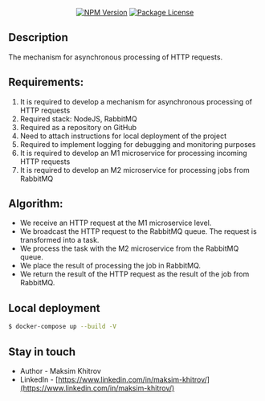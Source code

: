 <p align="center">
<a href="https://www.npmjs.com/~nestjscore" target="_blank"><img src="https://img.shields.io/npm/v/@nestjs/core.svg" alt="NPM Version" /></a>
<a href="https://www.npmjs.com/~nestjscore" target="_blank"><img src="https://img.shields.io/npm/l/@nestjs/core.svg" alt="Package License" /></a>
</p>


## Description

The mechanism for asynchronous processing of HTTP requests.

##  Requirements:

1. It is required to develop a mechanism for asynchronous processing of HTTP requests
2. Required stack: NodeJS, RabbitMQ
3. Required as a repository on GitHub
4. Need to attach instructions for local deployment of the project
5. Required to implement logging for debugging and monitoring purposes
6. It is required to develop an M1 microservice for processing incoming HTTP requests
7. It is required to develop an M2 microservice for processing jobs from RabbitMQ

## Algorithm:

 - We receive an HTTP request at the M1 microservice level.
 - We broadcast the HTTP request to the RabbitMQ queue. The request is transformed into a task.
 - We process the task with the M2 microservice from the RabbitMQ queue.
 - We place the result of processing the job in RabbitMQ.
 - We return the result of the HTTP request as the result of the job from RabbitMQ.

## Local deployment

```bash
$ docker-compose up --build -V
```

## Stay in touch

- Author - Maksim Khitrov
- LinkedIn - [https://www.linkedin.com/in/maksim-khitrov/](https://www.linkedin.com/in/maksim-khitrov/)

